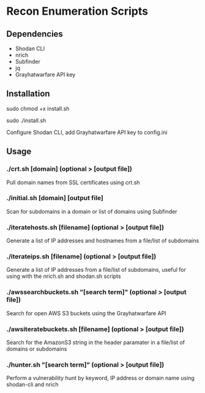 # Recon Enumeration Scripts

## Dependencies

- Shodan CLI
- nrich
- Subfinder
- jq
- Grayhatwarfare API key

## Installation

sudo chmod +x install.sh

sudo ./install.sh

Configure Shodan CLI, add Grayhatwarfare API key to config.ini

## Usage

### ./crt.sh [domain] (optional > [output file])

Pull domain names from SSL certificates using crt.sh

### ./initial.sh [domain] [output file]

Scan for subdomains in a domain or list of domains using Subfinder

### ./iteratehosts.sh [filename] (optional > [output file])

Generate a list of IP addresses and hostnames from a file/list of subdomains

### ./iterateips.sh [filename] (optional > [output file])

Generate a list of IP addresses from a file/list of subdomains, useful for using with the nrich.sh and shodan.sh scripts

### ./awssearchbuckets.sh "[search term]" (optional > [output file])

Search for open AWS S3 buckets using the Grayhatwarfare API

### ./awsiteratebuckets.sh [filename] (optional > [output file])

Search for the AmazonS3 string in the header paramater in a file/list of domains or subdomains

### ./hunter.sh "[search term]" (optional > [output file])

Perform a vulnerability hunt by keyword, IP address or domain name using shodan-cli and nrich

